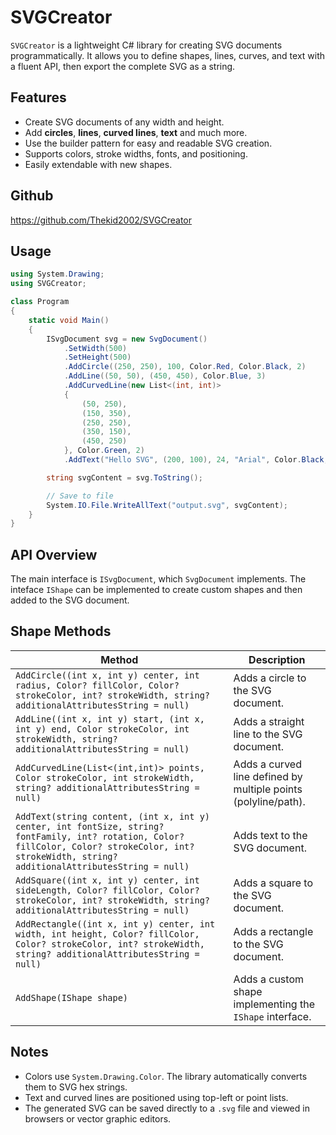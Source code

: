 # SVGCreator

`SVGCreator` is a lightweight C# library for creating SVG documents programmatically. It allows you to define shapes, lines, curves, and text with a fluent API, then export the complete SVG as a string.

## Features

- Create SVG documents of any width and height.
- Add **circles**, **lines**, **curved lines**, **text** and much more.
- Use the builder pattern for easy and readable SVG creation.
- Supports colors, stroke widths, fonts, and positioning.
- Easily extendable with new shapes.

## Github
https://github.com/Thekid2002/SVGCreator

## Usage

```csharp
using System.Drawing;
using SVGCreator;

class Program
{
    static void Main()
    {
        ISvgDocument svg = new SvgDocument()
            .SetWidth(500)
            .SetHeight(500)
            .AddCircle((250, 250), 100, Color.Red, Color.Black, 2)
            .AddLine((50, 50), (450, 450), Color.Blue, 3)
            .AddCurvedLine(new List<(int, int)>
            {
                (50, 250),
                (150, 350),
                (250, 250),
                (350, 150),
                (450, 250)
            }, Color.Green, 2)
            .AddText("Hello SVG", (200, 100), 24, "Arial", Color.Black, null, null);

        string svgContent = svg.ToString();

        // Save to file
        System.IO.File.WriteAllText("output.svg", svgContent);
    }
}
```

## API Overview

The main interface is `ISvgDocument`, which `SvgDocument` implements.
The inteface `IShape` can be implemented to create custom shapes and then added to the SVG document.


## Shape Methods

| Method                                                                                                                                                                                               | Description |
|------------------------------------------------------------------------------------------------------------------------------------------------------------------------------------------------------|-------------|
| `AddCircle((int x, int y) center, int radius, Color? fillColor, Color? strokeColor, int? strokeWidth, string? additionalAttributesString = null)`                                                    | Adds a circle to the SVG document. |
| `AddLine((int x, int y) start, (int x, int y) end, Color strokeColor, int strokeWidth, string? additionalAttributesString = null)`                                                                   | Adds a straight line to the SVG document. |
| `AddCurvedLine(List<(int,int)> points, Color strokeColor, int strokeWidth, string? additionalAttributesString = null)`                                                                               | Adds a curved line defined by multiple points (polyline/path). |
| `AddText(string content, (int x, int y) center, int fontSize, string? fontFamily, int? rotation, Color? fillColor, Color? strokeColor, int? strokeWidth, string? additionalAttributesString = null)` | Adds text to the SVG document. |
| `AddSquare((int x, int y) center, int sideLength, Color? fillColor, Color? strokeColor, int? strokeWidth, string? additionalAttributesString = null)`                                                | Adds a square to the SVG document. |
| `AddRectangle((int x, int y) center, int width, int height, Color? fillColor, Color? strokeColor, int? strokeWidth, string? additionalAttributesString = null)`                                      | Adds a rectangle to the SVG document. |
| `AddShape(IShape shape)`                                                                                                                                                                             | Adds a custom shape implementing the `IShape` interface. |

## Notes

- Colors use `System.Drawing.Color`. The library automatically converts them to SVG hex strings.
- Text and curved lines are positioned using top-left or point lists.
- The generated SVG can be saved directly to a `.svg` file and viewed in browsers or vector graphic editors.
